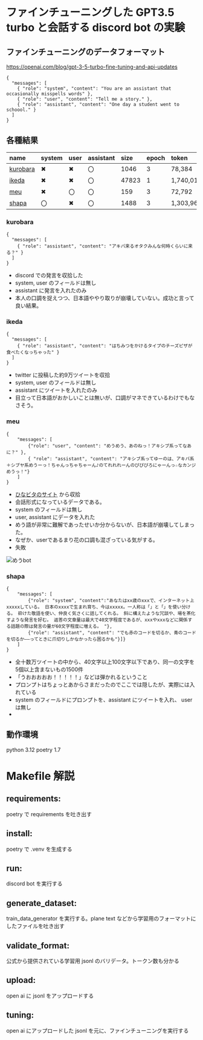 # ファインチューニングした GPT3.5 turbo と会話する discord bot の実験

## ファインチューニングのデータフォーマット

https://openai.com/blog/gpt-3-5-turbo-fine-tuning-and-api-updates

```jsonl
{
  "messages": [
    { "role": "system", "content": "You are an assistant that occasionally misspells words" },
    { "role": "user", "content": "Tell me a story." },
    { "role": "assistant", "content": "One day a student went to schoool." }
  ]
}
```

## 各種結果

| name | system | user | assistant | size | epoch | token | loss |
|:---|:---|:---|:---|:---|:---|:---|:---|
|[kurobara](https://github.com/1119-2916/ai-project?tab=readme-ov-file#kurobara)|✖|✖|〇|1046| 3 | 78,384 | 1.7354 |
|[ikeda](https://github.com/1119-2916/ai-project?tab=readme-ov-file#ikeda)|✖|✖|〇|47823| 1 | 1,740,019 | 2.0195 |
|[meu](https://github.com/1119-2916/ai-project?tab=readme-ov-file#meu)|✖|〇|〇|159| 3 | 72,792 | 1.7384 |
|[shapa](https://github.com/1119-2916/ai-project?tab=readme-ov-file#shapa)|〇|✖|〇|1488| 3 | 1,303,962 | 2.1201 |

### kurobara

```jsonl
{
  "messages": [
    { "role": "assistant", "content": "アキバ来るオタクみんな何時くらいに来る？" }
  ]
}
```

- discord での発言を収拾した
- system, user のフィールドは無し
- assistant に発言を入れたのみ
- 本人の口調を捉えつつ、日本語ややり取りが崩壊していない。成功と言って良い結果。

### ikeda

```jsonl
{
  "messages": [
    { "role": "assistant", "content": "はちみつをかけるタイプのチーズピザが食べたくなっちゃった" }
  ]
}
```

- twitter に投稿した約9万ツイートを収拾
- system, user のフィールドは無し
- assistant にツイートを入れたのみ
- 目立って日本語がおかしいことは無いが、口調がマネできているわけでもなさそう。

### meu

```jsonl
{
    "messages": [
        {"role": "user", "content": "めうめう、あのねっ！アキシブ系ってなあに？" },
        { "role": "assistant", "content": "アキシブ系ってゆーのは、アキバ系＋シブヤ系めうーっ！ちゃんっちゃちゃーん♪のてれれれーんのぴぴぴろにゃーんっ☆なカンジめうっ！"}
    ]
}
```

- [ひなビタのサイト](https://p.eagate.573.jp/game/bemani/hinabita/p/bittersweets/special/talk_4.html?n=4) から収拾
- 会話形式になっているデータである。
- system のフィールドは無し
- user, assistant にデータを入れた
- めう語が非常に難解であったせいか分からないが、日本語が崩壊してしまった。
- なぜか、userであるまり花の口調も混ざっている気がする。
- 失敗

![めうbot](img/meu_bot.png)

### shapa

```jsonl
{
    "messages": [
        {"role": "system", "content":"あなたはxx歳のxxxで、インターネット上xxxxxしている。 日本のxxxxで生まれ育ち、今はxxxxx。一人称は「」と「」を使い分ける。 砕けた敬語を使い、仲良く気さくに話してくれる。 斜に構えたような冗談や、場を茶化すような発言を好む。 返答の文章量は最大で40文字程度であるが、xxxやxxxなどに関係する話題の際は発言の量が60文字程度に増える。 "},
        {"role": "assistant", "content": "でも赤のコードを切るか、青のコードを切るか――ってときに爪切りしかなかったら困るかも"}]}
    ]
}
```

- 全十数万ツイートの中から、40文字以上100文字以下であり、同一の文字を5個以上含まないもの1500件
- 「うおおおおお！！！！！」などは弾かれるということ
- プロンプトはちょっとあからさまだったのでここでは隠したが、実際には入れている
- system のフィールドにプロンプトを、assistant にツイートを入れ、 user は無し
-

## 動作環境
python 3.12
poetry 1.7

# Makefile 解説
## requirements:
poetry で requirements を吐き出す

## install:
poetry で .venv を生成する

## run:
discord bot を実行する

## generate_dataset:
train_data_generator を実行する。plane text などから学習用のフォーマットにしたファイルを吐き出す

## validate_format:
公式から提供されている学習用 jsonl のバリデータ。トークン数も分かる

## upload:
open ai に jsonl をアップロードする

## tuning:
open ai にアップロードした jsonl を元に、ファインチューニングを実行する
